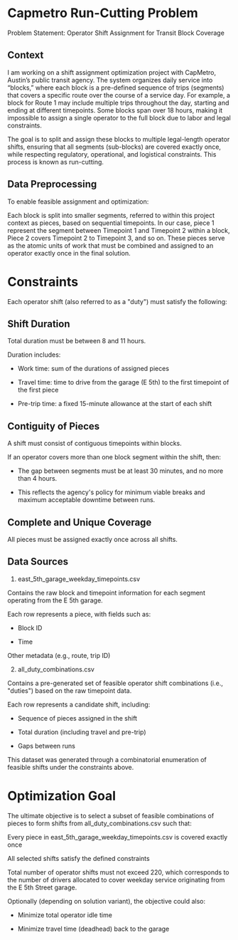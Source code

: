 # Capmetro Run-Cutting Problem

Problem Statement: Operator Shift Assignment for Transit Block Coverage

## Context

I am working on a shift assignment optimization project with CapMetro, Austin’s public transit agency. The system organizes daily service into “blocks,” where each block is a pre-defined sequence of trips (segments) that covers a specific route over the course of a service day. For example, a block for Route 1 may include multiple trips throughout the day, starting and ending at different timepoints. Some blocks span over 18 hours, making it impossible to assign a single operator to the full block due to labor and legal constraints.

The goal is to split and assign these blocks to multiple legal-length operator shifts, ensuring that all segments (sub-blocks) are covered exactly once, while respecting regulatory, operational, and logistical constraints. This process is known as run-cutting.

## Data Preprocessing

To enable feasible assignment and optimization:

Each block is split into smaller segments, referred to within this project context as pieces, based on sequential timepoints. In our case, piece 1 represent the segment between Timepoint 1 and Timepoint 2 within a block, Piece 2 covers Timepoint 2 to Timepoint 3, and so on. These pieces serve as the atomic units of work that must be combined and assigned to an operator exactly once in the final solution.

# Constraints

Each operator shift (also referred to as a "duty") must satisfy the following:

## Shift Duration

Total duration must be between 8 and 11 hours.

Duration includes:

 - Work time: sum of the durations of assigned pieces

 - Travel time: time to drive from the garage (E 5th) to the first timepoint of the first piece

 - Pre-trip time: a fixed 15-minute allowance at the start of each shift

## Contiguity of Pieces

A shift must consist of contiguous timepoints within blocks.

If an operator covers more than one block segment within the shift, then:

 - The gap between segments must be at least 30 minutes, and no more than 4 hours.

 - This reflects the agency's policy for minimum viable breaks and maximum acceptable downtime between runs.

## Complete and Unique Coverage

All pieces must be assigned exactly once across all shifts.


## Data Sources

1) east_5th_garage_weekday_timepoints.csv

Contains the raw block and timepoint information for each segment operating from the E 5th garage.

Each row represents a piece, with fields such as:

 - Block ID

 - Time

Other metadata (e.g., route, trip ID)

2) all_duty_combinations.csv

Contains a pre-generated set of feasible operator shift combinations (i.e., "duties") based on the raw timepoint data.

Each row represents a candidate shift, including:

 - Sequence of pieces assigned in the shift

 - Total duration (including travel and pre-trip)

 - Gaps between runs

This dataset was generated through a combinatorial enumeration of feasible shifts under the constraints above.


# Optimization Goal

The ultimate objective is to select a subset of feasible combinations of pieces to form shifts from all_duty_combinations.csv such that:

Every piece in east_5th_garage_weekday_timepoints.csv is covered exactly once

All selected shifts satisfy the defined constraints

Total number of operator shifts must not exceed 220, which corresponds to the number of drivers allocated to cover weekday service originating from the E 5th Street garage.

Optionally (depending on solution variant), the objective could also:

 - Minimize total operator idle time

 - Minimize travel time (deadhead) back to the garage 
